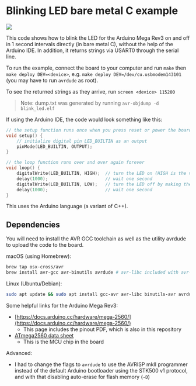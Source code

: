 # Blinking LED bare metal C example

![](blinking.gif)

This code shows how to blink the LED for the Arduino Mega Rev3 on and off in 1 second intervals directly (in bare metal C), without the help of the Arduino IDE. In addition, it returns strings via USART0 through the serial line.

To run the example, connect the board to your computer and run `make` then `make deploy DEV=<device>`, e.g. `make deploy DEV=/dev/cu.usbmodem143101` (you may have to run `avrdude` as root).

To see the returned strings as they arrive, run `screen <device> 115200`

> Note: dump.txt was generated by running `avr-objdump -d blink_led.elf`

If using the Arduino IDE, the code would look something like this:

```cpp
// the setup function runs once when you press reset or power the board
void setup() {
    // initialize digital pin LED_BUILTIN as an output
    pinMode(LED_BUILTIN, OUTPUT);
}

// the loop function runs over and over again forever
void loop() {
    digitalWrite(LED_BUILTIN, HIGH);  // turn the LED on (HIGH is the voltage level)
    delay(1000);                      // wait one second
    digitalWrite(LED_BUILTIN, LOW);   // turn the LED off by making the voltage LOW
    delay(1000);                      // wait one second
}
```

This uses the Arduino language (a variant of C++).

## Dependencies

You will need to install the AVR GCC toolchain as well as the utility avrdude to upload the code to the board.

macOS (using Homebrew):

```bash
brew tap osx-cross/avr
brew install avr-gcc avr-binutils avrdude # avr-libc included with avr-gcc
```

Linux (Ubuntu/Debian):

```bash
sudo apt update && sudo apt install gcc-avr avr-libc binutils-avr avrdude
```

Some helpful links for the Arduino Mega Rev3:

- [https://docs.arduino.cc/hardware/mega-2560/](https://docs.arduino.cc/hardware/mega-2560/)
    - This page includes the pinout PDF, which is also in this repository
- [ATmega2560 data sheet](https://ww1.microchip.com/downloads/aemDocuments/documents/OTH/ProductDocuments/DataSheets/ATmega640-1280-1281-2560-2561-Datasheet-DS40002211A.pdf)
    - This is the MCU chip in the board

Advanced:

- I had to change the flags to `avrdude` to use the AVRISP mkII programmer instead of the default Arduino bootloader using the STK500 v1 protocol, and with that disabling auto-erase for flash memory (`-D`)
